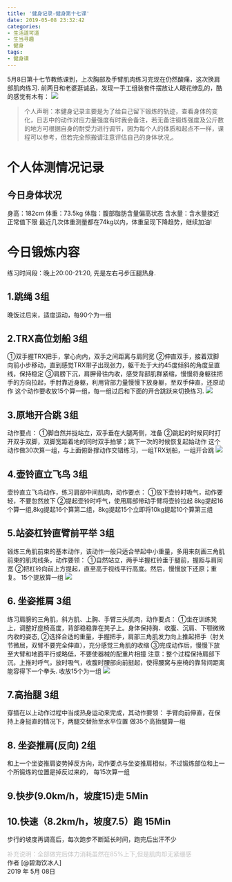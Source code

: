 ```yaml
---
title: '健身记录-健身第十七课'
date: 2019-05-08 23:32:42
categories:
- 生活道可道
- 生当寻趣
- 健身
tags:
- 健身课
---
```



5月8日第十七节教练课到，上次胸部及手臂肌肉练习完现在仍然酸痛，这次换肩部肌肉练习.
前两日和老婆逛诚品，发现一手工组装套件摆放让人眼花缭乱的，酷的感觉有木有：
![](https://raw.githubusercontent.com/liruixue/muqiaosite/master/images/life-gym/class17-home.jpg)
<!-- more -->
>个人声明：本健身记录主要是为了给自己留下锻炼的轨迹，查看身体的变化，日志中的动作对应力量强度有时我会备注，若无备注锻炼强度及公斤数的地方可根据自身的耐受力进行调节，因为每个人的体质和起点不一样，课程可以参考，但若完全照搬请注意评估自己的身体状况,。


#  个人体测情况记录
##  今日身体状况
身高：182cm
体重：73.5kg
体脂：腹部脂肪含量偏高状态
含水量：含水量接近正常值下限
最近几次体重测量都在74kg以内，体重呈现下降趋势，继续加油!
#  今日锻炼内容
练习时间段：晚上20:00-21:20, 先是左右弓步压腿热身.
##  1.跳绳   3组
晚饭过后来，适度运动，每90个为一组
##  2.TRX高位划船   3组
①双手握TRX把手，掌心向内，双手之间距离与肩同宽
②伸直双手，接着双脚向前小步移动，直到感觉TRX带子出现张力，躯干处于大约45度倾斜的角度呈直线，保持稳定
③肩膀下沉，肩胛骨往内收，感受背部肌群紧缩，慢慢将身躯往把手的方向拉起，手肘靠近身躯，利用背部力量慢慢下放身躯，至双手伸直，还原动作
这个动作要收放15个算一组，每一组过后和下面的开合跳跃来切换练习.
![](https://raw.githubusercontent.com/liruixue/muqiaosite/master/images/life-gym/class3-trx.gif)
##  3.原地开合跳   3组
动作要点：
①脚自然并拢站立，双手垂在大腿两侧，准备
②跳起的时候同时打开双手双脚，双脚宽距着地的同时双手拍掌；跳下一次的时候恢复起始动作
这个动作做30次算一组，与上面俯卧撑动作交错练习，一组TRX划船，一组开合跳
![](https://raw.githubusercontent.com/liruixue/muqiaosite/master/images/life-gym/class1-jump-papa.gif)
##  4.壶铃直立飞鸟   3组
壶铃直立飞鸟动作，练习肩部中间肌肉，动作要点：
①放下壶铃时吸气，动作要轻，不要忽然放下
②提起壶铃时呼气，使用肩部带动手臂将壶铃拉起
8kg提起16个算一组,8kg提起16个算第二组，8kg提起15个立即将10kg提起10个算第三组
##  5.站姿杠铃直臂前平举  3组
锻炼三角肌前束的基本动作，该动作一般只适合举起中小重量，多用来刻画三角肌前束的肌肉线条，动作要领：
①自然站立，两手半握杠铃垂于腿前，握距与肩同宽
②把杠铃向前上方提起，直至高于视线平行高度。然后，慢慢放下还原；重复。 
15个提放算一组
![](https://raw.githubusercontent.com/liruixue/muqiaosite/master/images/life-gym/class5-ganglin.gif)
##  6. 坐姿推肩  3组
练习肩膀的三角肌，斜方肌、上胸、手臂三头肌肉，动作要点：
①坐在训练凳上，调整好座椅高度，背部稳稳靠在凳子上。身体保持胸、收腹、沉肩、下颚微微内收的姿态,
②选择合适的重量，手握把手，肩部三角肌发力向上推起把手（肘关节微屈，双臂不要完全伸直），充分感觉三角肌的收缩
③完成动作后，慢慢下放至大臂和地面平行或略低，不要使器械的配重片相撞
注意：整个过程保持肩部下沉，上推时呼气，放时吸气，收腹时腰部向前挺起，使得腰窝与座椅的靠背间距离能容得下一个拳头.
收放15个为一组
![](https://raw.githubusercontent.com/liruixue/muqiaosite/master/images/life-gym/class5-tuijian.jpg)
##  7.高抬腿   3组
穿插在以上动作过程中当成热身运动来完成，其动作要领：
手臂向前伸直，在保持上身挺直的情况下，两腿交替抬至水平位置
做35个高抬腿算一组
##  8. 坐姿推肩(反向)  2组
和上一个坐姿推肩姿势掉反方向，动作要点与坐姿推肩相似，不过锻炼部位和上一个所锻炼的位置是掉反过来的，
每15次算一组

##  9.快步(9.0km/h，坡度15)走          5Min
##  10.快速（8.2km/h，坡度7.5）跑          15Min
步行的坡度再调高后，每次跑步不断延长时间，跑完后出汗不少


<font color=#c3c3c3>补充说明：全部做完后体力消耗虽然在85%上下,但是肌肉却无紧绷感</font>
</br>
作者 [@碧海饮冰人]    
2019 年 5月 08日    



